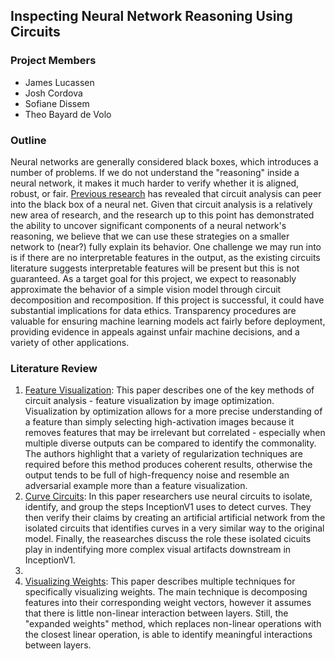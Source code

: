 ## Inspecting Neural Network Reasoning Using Circuits

### Project Members
- James Lucassen
- Josh Cordova
- Sofiane Dissem
- Theo Bayard de Volo

### Outline
Neural networks are generally considered black boxes, which introduces a number of problems. If we do not understand the "reasoning" inside a neural network, it makes it much harder to verify whether it is aligned, robust, or fair. [Previous research](https://distill.pub/2020/circuits/) has revealed that circuit analysis can peer into the black box of a neural net. Given that circuit analysis is a relatively new area of research, and the research up to this point has demonstrated the ability to uncover significant components of a neural network's reasoning, we believe that we can use these strategies on a smaller network to (near?) fully explain its behavior. One challenge we may run into is if there are no interpretable features in the output, as the existing circuits literature suggests interpretable features will be present but this is not guaranteed. As a target goal for this project, we expect to reasonably approximate the behavior of a simple vision model through circuit decomposition and recomposition. If this project is successful, it could have substantial implications for data ethics. Transparency procedures are valuable for ensuring machine learning models act fairly before deployment, providing evidence in appeals against unfair machine decisions, and a variety of other applications.

### Literature Review
1. [Feature Visualization](https://distill.pub/2017/feature-visualization/): This paper describes one of the key methods of circuit analysis - feature visualization by image optimization. Visualization by optimization allows for a more precise understanding of a feature than simply selecting high-activation images because it removes features that may be irrelevant but correlated - especially when multiple diverse outputs can be compared to identify the commonality. The authors highlight that a variety of regularization techniques are required before this method produces coherent results, otherwise the output tends to be full of high-frequency noise and resemble an adversarial example more than a feature visualization.
2. [Curve Circuits](https://distill.pub/2020/circuits/curve-circuits/): In this paper researchers use neural circuits to isolate, identify, and group the steps InceptionV1 uses to detect curves. They then verify their claims by creating an artificial artificial network from the isolated circuits that identifies curves in a very similar way to the original model. Finally, the reasearches discuss the role these isolated cicuits play in indentifying more complex visual artifacts downstream in InceptionV1.
3. 
4. [Visualizing Weights](https://distill.pub/2020/circuits/visualizing-weights/): This paper describes multiple techniques for specifically visualizing weights.
The main technique is decomposing features into their corresponding weight vectors, however it assumes that there is little non-linear interaction between layers. Still, the "expanded weights" method, which replaces non-linear operations with the closest linear operation, is able to identify meaningful interactions between layers.

